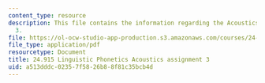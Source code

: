```yaml
---
content_type: resource
description: This file contains the information regarding the Acoustics assignment
  3.
file: https://ol-ocw-studio-app-production.s3.amazonaws.com/courses/24-915-linguistic-phonetics-fall-2015/a513dddc02357f5826b88f81c35bcb4d_MIT24_915F15_Assignment4.pdf
file_type: application/pdf
resourcetype: Document
title: 24.915 Linguistic Phonetics Acoustics assignment 3
uid: a513dddc-0235-7f58-26b8-8f81c35bcb4d
---
```

